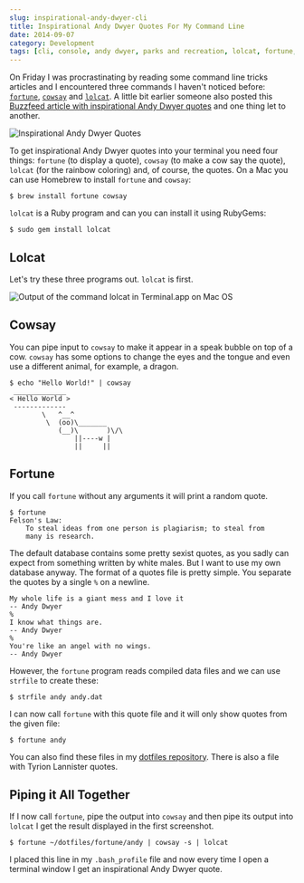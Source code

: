```yaml
---
slug: inspirational-andy-dwyer-cli
title: Inspirational Andy Dwyer Quotes For My Command Line
date: 2014-09-07
category: Development
tags: [cli, console, andy dwyer, parks and recreation, lolcat, fortune, cowsay]
---
```


On Friday I was procrastinating by reading some command line tricks articles and I encountered three commands I haven't noticed before: [`fortune`](<http://en.wikipedia.org/wiki/Fortune_(Unix)>), [`cowsay`](https://en.wikipedia.org/wiki/Cowsay) and [`lolcat`](https://github.com/busyloop/lolcat). A little bit earlier someone also posted this [Buzzfeed article with inspirational Andy Dwyer quotes](http://www.buzzfeed.com/mrloganrhoades/if-andy-dwyer-quotes-were-motivational-posters#4hjk6yw) and one thing let to another.

![Inspirational Andy Dwyer Quotes](login.png)

To get inspirational Andy Dwyer quotes into your terminal you need four things: `fortune` (to display a quote), `cowsay` (to make a cow say the quote), `lolcat` (for the rainbow coloring) and, of course, the quotes. On a Mac you can use Homebrew to install `fortune` and `cowsay`:

```
$ brew install fortune cowsay
```

`lolcat` is a Ruby program and can you can install it using RubyGems:

```
$ sudo gem install lolcat
```

## Lolcat

Let's try these three programs out. `lolcat` is first.

![Output of the command lolcat in Terminal.app on Mac OS](lolcat.png)

## Cowsay

You can pipe input to `cowsay` to make it appear in a speak bubble on top of a cow. `cowsay` has some options to change the eyes and the tongue and even use a different animal, for example, a dragon.

```
$ echo "Hello World!" | cowsay
 _____________
< Hello World >
 -------------
        \   ^__^
         \  (oo)\_______
            (__)\       )\/\
                ||----w |
                ||     ||
```

## Fortune

If you call `fortune` without any arguments it will print a random quote.

```
$ fortune
Felson's Law:
    To steal ideas from one person is plagiarism; to steal from
    many is research.
```

The default database contains some pretty sexist quotes, as you sadly can expect from something written by white males. But I want to use my own database anyway. The format of a quotes file is pretty simple. You separate the quotes by a single `%` on a newline.

```
My whole life is a giant mess and I love it
-- Andy Dwyer
%
I know what things are.
-- Andy Dwyer
%
You're like an angel with no wings.
-- Andy Dwyer
```

However, the `fortune` program reads compiled data files and we can use `strfile` to create these:

```
$ strfile andy andy.dat
```

I can now call `fortune` with this quote file and it will only show quotes from the given file:

```
$ fortune andy
```

You can also find these files in my [dotfiles repository](https://github.com/florianeckerstorfer/dotfiles/tree/master/fortune). There is also a file with Tyrion Lannister quotes.

## Piping it All Together

If I now call `fortune`, pipe the output into `cowsay` and then pipe its output into `lolcat` I get the result displayed in the first screenshot.

```
$ fortune ~/dotfiles/fortune/andy | cowsay -s | lolcat
```

I placed this line in my `.bash_profile` file and now every time I open a terminal window I get an inspirational Andy Dwyer quote.
